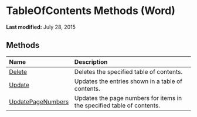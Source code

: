 
# TableOfContents Methods (Word)

 **Last modified:** July 28, 2015


## Methods



|**Name**|**Description**|
|:-----|:-----|
| [Delete](e556485e-3c42-7658-99fb-8c0558482a14.md)|Deletes the specified table of contents.|
| [Update](ad6a762e-7076-c559-59c1-dce7fc7a3538.md)|Updates the entries shown in a table of contents.|
| [UpdatePageNumbers](3b7e3080-c2bb-0a4b-2062-f1a774eeb715.md)|Updates the page numbers for items in the specified table of contents.|
